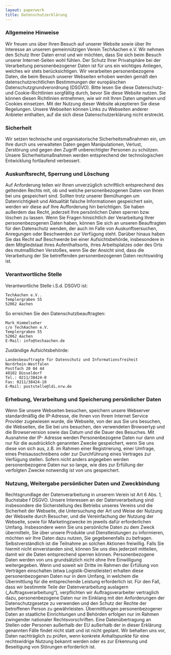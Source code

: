 ```yaml
---
layout: paperwork
title: Datenschutzerklärung
---
```


### Allgemeine Hinweise

Wir freuen uns über Ihren Besuch auf unserer Website sowie über Ihr Interesse an unserem gemeinnützigen Verein TechAachen e.V. Wir nehmen den Schutz Ihrer Daten ernst und wir möchten, dass Sie sich beim Besuch unserer Internet-Seiten wohl fühlen. Der Schutz Ihrer Privatsphäre bei der Verarbeitung personenbezogener Daten ist für uns ein wichtiges Anliegen, welches wir stets berücksichtigen. Wir verarbeiten personenbezogene Daten, die beim Besuch unserer Webseiten erhoben werden gemäß den datenschutzrechtlichen Bestimmungen der europäischen Datenschutzgrundverordnung (DSGVO).
Bitte lesen Sie diese Datenschutz- und Cookie-Richtlinien sorgfältig durch, bevor Sie diese Website nutzen. Sie können diesen Richtlinien entnehmen, wie wir mit Ihren Daten umgehen und Cookies einsetzen. Mit der Nutzung dieser Website akzeptieren Sie diese Regelungen.
Unsere Webseiten können Links zu Webseiten anderer Anbieter enthalten, auf die sich diese Datenschutzerklärung nicht erstreckt.

### Sicherheit

Wir setzen technische und organisatorische Sicherheitsmaßnahmen ein, um Ihre durch uns verwalteten Daten gegen Manipulationen, Verlust, Zerstörung und gegen den Zugriff unberechtigter Personen zu schützen. Unsere Sicherheitsmaßnahmen werden entsprechend der technologischen Entwicklung fortlaufend verbessert.

### Auskunftsrecht, Sperrung und Löschung

Auf Anforderung teilen wir Ihnen unverzüglich schriftlich entsprechend des geltenden Rechts mit, ob und welche personenbezogenen Daten von Ihnen bei uns gespeichert sind. Sollten trotz unserer Bemühungen um Datenrichtigkeit und Aktualität falsche Informationen gespeichert sein, werden wir diese auf Ihre Aufforderung hin berichtigen. Sie haben außerdem das Recht, jederzeit Ihre persönlichen Daten sperren bzw. löschen zu lassen.
Wenn Sie Fragen hinsichtlich der Verarbeitung Ihrer personenbezogenen Daten haben, können Sie sich an unseren Beauftragten für den Datenschutz wenden, der auch im Falle von Auskunftsersuchen, Anregungen oder Beschwerden zur Verfügung steht.
Darüber hinaus haben Sie das Recht auf Beschwerde bei einer Aufsichtsbehörde, insbesondere in dem Mitgliedstaat ihres Aufenthaltsorts, ihres Arbeitsplatzes oder des Orts des mutmaßlichen Verstoßes, wenn Sie der Ansicht sind, dass die Verarbeitung der Sie betreffenden personenbezogenen Daten rechtswidrig ist.
 
### Verantwortliche Stelle

Verantwortliche Stelle i.S.d. DSGVO ist:

    TechAachen e.V..
    Templergraben 55
    52062 Aachen
 
So erreichen Sie den Datenschutzbeauftragten:

    Mark Himmelseher
    c/o TechAachen e.V.
    Templergraben 55
    52062 Aachen
    E-Mail: info@techaachen.de

Zuständige Aufsichtsbehörde:

    Landesbeauftragte für Datenschutz und Informationsfreiheit
    Nordrhein-Westfalen
    Postfach 20 04 44
    40102 Düsseldorf
    Tel.: 0211/38424-0
    Fax: 0211/38424-10
    E-Mail: poststelle@ldi.nrw.de

### Erhebung, Verarbeitung und Speicherung persönlicher Daten

Wenn Sie unsere Webseiten besuchen, speichern unsere Webserver standardmäßig die IP-Adresse, die Ihnen von Ihrem Internet Service Provider zugewiesen wurde, die Webseite, von der aus Sie uns besuchen, die Webseiten, die Sie bei uns besuchen, den verwendeten Browsertyp und die Browserversion sowie das Datum und die Dauer des Besuches.
Mit Ausnahme der IP- Adresse werden Personenbezogene Daten nur dann und nur für die ausdrücklich genannten Zwecke gespeichert, wenn Sie uns diese von sich aus, z.B. im Rahmen einer Registrierung, einer Umfrage, eines Preisausschreibens oder zur Durchführung eines Vertrages zur Verfügung stellen.
Sofern nicht anders angegeben werden personenbezogene Daten nur so lange, wie dies zur Erfüllung der verfolgten Zwecke notwendig ist von uns gespeichert.

### Nutzung, Weitergabe persönlicher Daten und Zweckbindung

Rechtsgrundlage der Datenverarbeitung in unserem Verein ist Art 6 Abs. 1, Buchstabe f DSGVO. Unsere Interessen an der Datenverarbeitung sind insbesondere die Sicherstellung des Betriebs unseres Vereins und die Sicherheit der Webseite, die Untersuchung der Art und Weise der Nutzung der Webseite durch Besucher, und die Vereinfachung der Nutzung der Webseite, sowie für Marketingzwecke im jeweils dafür erforderlichen Umfang. Insbesondere wenn Sie uns persönliche Daten zu dem Zweck übermitteln, Sie über unsere Produkte und Dienstleistungen zu informieren, möchten wir Ihre Daten dazu nutzen, Sie gegebenenfalls zu befragen. Selbstverständlich ist die Teilnahme an solchen Aktionen freiwillig. Falls Sie hiermit nicht einverstanden sind, können Sie uns dies jederzeit mitteilen, damit wir die Daten entsprechend sperren können.
Personenbezogene Daten werden von uns grundsätzlich nicht ohne Ihre Einwilligung weitergegeben. Wenn und soweit wir Dritte im Rahmen der Erfüllung von Verträgen einschalten (etwa Logistik-Dienstleister) erhalten diese personenbezogenen Daten nur in dem Umfang, in welchem die Übermittlung für die entsprechende Leistung erforderlich ist. Für den Fall, dass wir bestimmte Teile der Datenverarbeitung auslagern („Auftragsverarbeitung“), verpflichten wir Auftragsverarbeiter vertraglich dazu, personenbezogene Daten nur im Einklang mit den Anforderungen der Datenschutzgesetze zu verwenden und den Schutz der Rechte der betroffenen Person zu gewährleisten.
Übermittlungen personenbezogener Daten an staatliche Einrichtungen und Behörden erfolgen nur im Rahmen zwingender nationaler Rechtsvorschriften.
Eine Datenübertragung an Stellen oder Personen außerhalb der EU außerhalb der in dieser Erklärung genannten Fälle findet nicht statt und ist nicht geplant.
Wir behalten uns vor, Daten nachträglich zu prüfen, wenn konkrete Anhaltspunkte für eine rechtswidrige Nutzung bekannt werden oder es zur Erkennung und Beseitigung von Störungen erforderlich ist.

